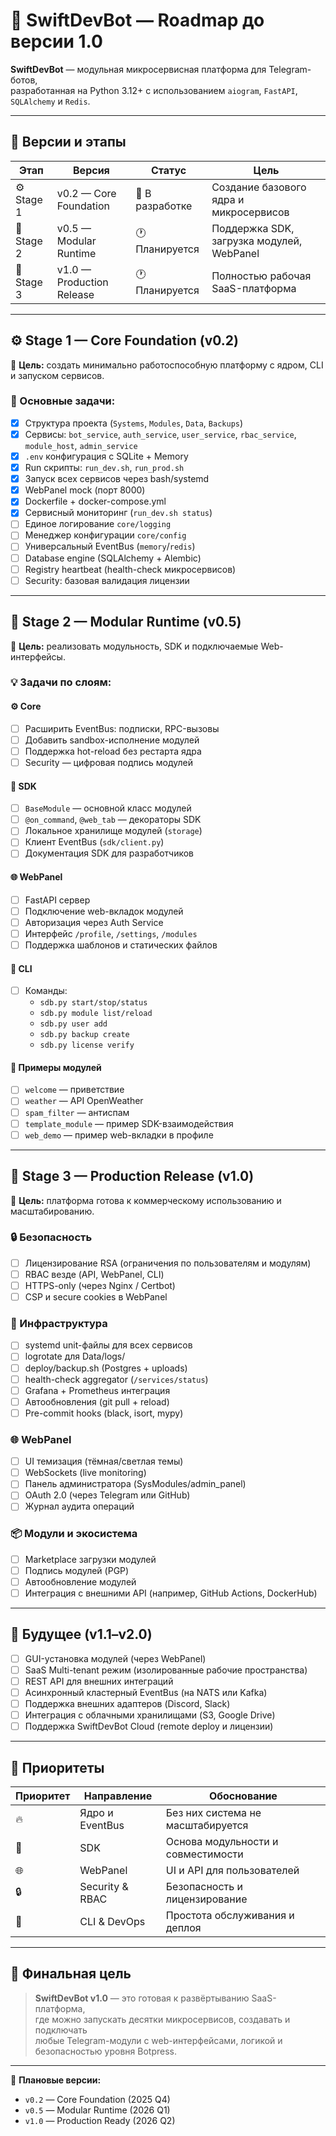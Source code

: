 # 🚀 SwiftDevBot — Roadmap до версии 1.0

**SwiftDevBot** — модульная микросервисная платформа для Telegram-ботов,  
разработанная на Python 3.12+ с использованием `aiogram`, `FastAPI`, `SQLAlchemy` и `Redis`.

---

## 🧩 Версии и этапы

| Этап | Версия | Статус | Цель |
|------|---------|--------|------|
| ⚙️ Stage 1 | v0.2 — Core Foundation | 🔄 В разработке | Создание базового ядра и микросервисов |
| 🧠 Stage 2 | v0.5 — Modular Runtime | 🕐 Планируется | Поддержка SDK, загрузка модулей, WebPanel |
| 🚀 Stage 3 | v1.0 — Production Release | 🕐 Планируется | Полностью рабочая SaaS-платформа |

---

## ⚙️ **Stage 1 — Core Foundation (v0.2)**

🧠 **Цель:** создать минимально работоспособную платформу с ядром, CLI и запуском сервисов.

### 🧱 Основные задачи:
- [x] Структура проекта (`Systems`, `Modules`, `Data`, `Backups`)
- [x] Сервисы: `bot_service`, `auth_service`, `user_service`, `rbac_service`, `module_host`, `admin_service`
- [x] `.env` конфигурация с SQLite + Memory
- [x] Run скрипты: `run_dev.sh`, `run_prod.sh`
- [x] Запуск всех сервисов через bash/systemd
- [x] WebPanel mock (порт 8000)
- [x] Dockerfile + docker-compose.yml
- [x] Сервисный мониторинг (`run_dev.sh status`)
- [ ] Единое логирование `core/logging`
- [ ] Менеджер конфигурации `core/config`
- [ ] Универсальный EventBus (`memory`/`redis`)
- [ ] Database engine (SQLAlchemy + Alembic)
- [ ] Registry heartbeat (health-check микросервисов)
- [ ] Security: базовая валидация лицензии

---

## 🧠 **Stage 2 — Modular Runtime (v0.5)**

🧩 **Цель:** реализовать модульность, SDK и подключаемые Web-интерфейсы.

### 💡 Задачи по слоям:

#### ⚙️ Core
- [ ] Расширить EventBus: подписки, RPC-вызовы
- [ ] Добавить sandbox-исполнение модулей
- [ ] Поддержка hot-reload без рестарта ядра
- [ ] Security — цифровая подпись модулей

#### 🧠 SDK
- [ ] `BaseModule` — основной класс модулей
- [ ] `@on_command`, `@web_tab` — декораторы SDK
- [ ] Локальное хранилище модулей (`storage`)
- [ ] Клиент EventBus (`sdk/client.py`)
- [ ] Документация SDK для разработчиков

#### 🌐 WebPanel
- [ ] FastAPI сервер
- [ ] Подключение web-вкладок модулей
- [ ] Авторизация через Auth Service
- [ ] Интерфейс `/profile`, `/settings`, `/modules`
- [ ] Поддержка шаблонов и статических файлов

#### 🧰 CLI
- [ ] Команды:
  - `sdb.py start/stop/status`
  - `sdb.py module list/reload`
  - `sdb.py user add`
  - `sdb.py backup create`
  - `sdb.py license verify`

#### 🧱 Примеры модулей
- [ ] `welcome` — приветствие
- [ ] `weather` — API OpenWeather
- [ ] `spam_filter` — антиспам
- [ ] `template_module` — пример SDK-взаимодействия
- [ ] `web_demo` — пример web-вкладки в профиле

---

## 🚀 **Stage 3 — Production Release (v1.0)**

🏁 **Цель:** платформа готова к коммерческому использованию и масштабированию.

### 🔒 Безопасность
- [ ] Лицензирование RSA (ограничения по пользователям и модулям)
- [ ] RBAC везде (API, WebPanel, CLI)
- [ ] HTTPS-only (через Nginx / Certbot)
- [ ] CSP и secure cookies в WebPanel

### 💾 Инфраструктура
- [ ] systemd unit-файлы для всех сервисов
- [ ] logrotate для Data/logs/
- [ ] deploy/backup.sh (Postgres + uploads)
- [ ] health-check aggregator (`/services/status`)
- [ ] Grafana + Prometheus интеграция
- [ ] Автообновления (git pull + reload)
- [ ] Pre-commit hooks (black, isort, mypy)

### 🌐 WebPanel
- [ ] UI темизация (тёмная/светлая темы)
- [ ] WebSockets (live monitoring)
- [ ] Панель администратора (SysModules/admin_panel)
- [ ] OAuth 2.0 (через Telegram или GitHub)
- [ ] Журнал аудита операций

### 📦 Модули и экосистема
- [ ] Marketplace загрузки модулей
- [ ] Подпись модулей (PGP)
- [ ] Автообновление модулей
- [ ] Интеграция с внешними API (например, GitHub Actions, DockerHub)

---

## 🧩 **Будущее (v1.1–v2.0)**

- [ ] GUI-установка модулей (через WebPanel)
- [ ] SaaS Multi-tenant режим (изолированные рабочие пространства)
- [ ] REST API для внешних интеграций
- [ ] Асинхронный кластерный EventBus (на NATS или Kafka)
- [ ] Поддержка внешних адаптеров (Discord, Slack)
- [ ] Интеграция с облачными хранилищами (S3, Google Drive)
- [ ] Поддержка SwiftDevBot Cloud (remote deploy и лицензии)

---

## 🧾 Приоритеты

| Приоритет | Направление | Обоснование |
|------------|--------------|--------------|
| 🔥 | Ядро и EventBus | Без них система не масштабируется |
| 🧩 | SDK | Основа модульности и совместимости |
| 🌐 | WebPanel | UI и API для пользователей |
| 🔒 | Security & RBAC | Безопасность и лицензирование |
| 🧰 | CLI & DevOps | Простота обслуживания и деплоя |

---

## 🧭 Финальная цель
> **SwiftDevBot v1.0** — это готовая к развёртыванию SaaS-платформа,  
> где можно запускать десятки микросервисов, создавать и подключать  
> любые Telegram-модули с web-интерфейсами, логикой и безопасностью уровня Botpress.

---

📅 **Плановые версии:**
- `v0.2` — Core Foundation (2025 Q4)
- `v0.5` — Modular Runtime (2026 Q1)
- `v1.0` — Production Ready (2026 Q2)
